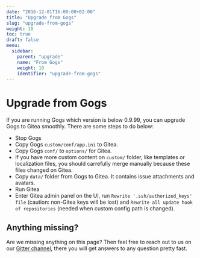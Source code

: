 ```yaml
---
date: "2016-12-01T16:00:00+02:00"
title: "Upgrade from Gogs"
slug: "upgrade-from-gogs"
weight: 10
toc: true
draft: false
menu:
  sidebar:
    parent: "upgrade"
    name: "From Gogs"
    weight: 10
    identifier: "upgrade-from-gogs"
---
```


# Upgrade from Gogs

If you are running Gogs which version is below 0.9.99, you can upgrade Gogs to Gitea smoothly. There are some steps to do below:

* Stop Gogs
* Copy Gogs `custom/conf/app.ini` to Gitea.
* Copy Gogs `conf/` to `options/` for Gitea.
* If you have more custom content on `custom/` folder, like templates or localization files, you should carrefully merge manually because these files changed on Gitea.
* Copy `data/` folder from Gogs to Gitea. It contains issue attachments and avatars.
* Run Gitea
* Enter Gitea admin panel on the UI, run `Rewrite '.ssh/authorized_keys' file` (caution: non-Gitea keys will be lost) and `Rewrite all update hook of repositories` (needed when custom config path is changed).

## Anything missing?

Are we missing anything on this page? Then feel free to reach out to us on our [Gitter channel](https://gitter.im/go-gitea/gitea/), there you will get answers to any question pretty fast.
